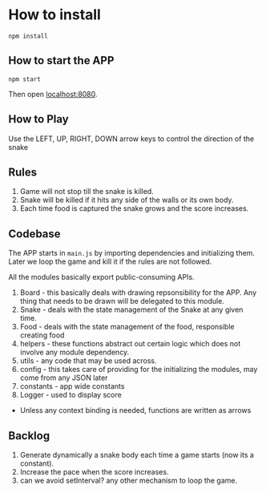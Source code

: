 # How to install
```
npm install
```

## How to start the APP
```
npm start
```
Then open [localhost:8080](http://localhost:8080/).

## How to Play
Use the LEFT, UP, RIGHT, DOWN arrow keys to control the direction of the snake


## Rules
1. Game will not stop till the snake is killed.
2. Snake will be killed if it hits any side of the walls or its own body.
3. Each time food is captured the snake grows and the score increases.


## Codebase
The APP starts in `main.js` by importing dependencies and initializing them.
Later we loop the game and kill it if the rules are not followed.

All the modules basically export public-consuming APIs.

1) Board - this basically deals with drawing repsonsibility for the APP. Any thing that needs to be drawn will be delegated to this module.
2) Snake - deals with the state management of the Snake at any given time.
3) Food - deals with the state management of the food, responsible creating food
4) helpers - these functions abstract out certain logic which does not involve any module dependency.
5) utils - any code that may be used across.
6) config - this takes care of providing for the initializing the modules, may come from any JSON later
7) constants - app wide constants
8) Logger - used to display score

* Unless any context binding is needed, functions are written as arrows


## Backlog
1. Generate dynamically a snake body each time a game starts (now its a constant).
2. Increase the pace when the score increases.
3. can we avoid setInterval? any other mechanism to loop the game.


